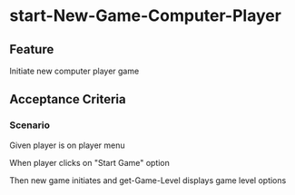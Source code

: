 # start-New-Game-Computer-Player

## Feature

Initiate new computer player game

## Acceptance Criteria

### Scenario

Given player is on player menu

When player clicks on "Start Game" option

Then new game initiates and get-Game-Level
displays game level options
